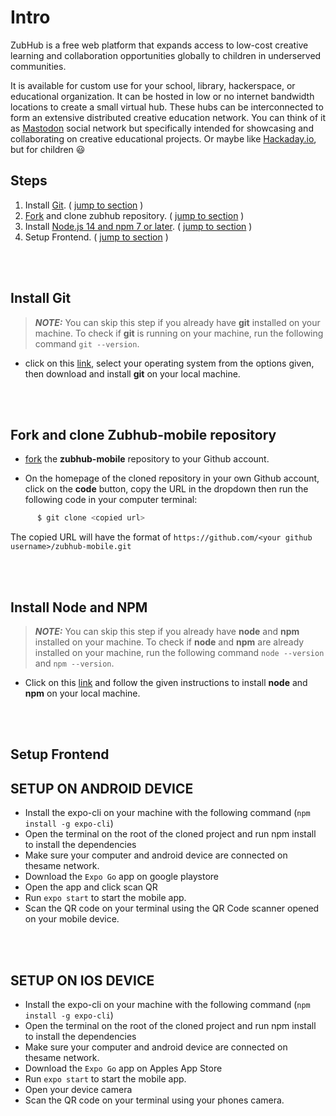 
# Intro

ZubHub is a free web platform that expands access to low-cost creative learning and collaboration opportunities globally to children in underserved communities.

It is available for custom use for your school, library, hackerspace, or educational organization. It can be hosted in low or no internet bandwidth locations to create a small virtual hub. These hubs can be interconnected to form an extensive distributed creative education network. You can think of it as [Mastodon](<https://en.wikipedia.org/wiki/Mastodon_(software)>) social network but specifically intended for showcasing and collaborating on creative educational projects. Or maybe like [Hackaday.io](https://hackaday.io/), but for children :smiley:



## Steps

1. Install [Git](https://git-scm.com/downloads). ( [jump to section](#install-git) )
2. [Fork](https://github.com/unstructuredstudio/zubhub-mobile/fork) and clone zubhub repository. ( [jump to section](#fork-and-clone-zubhub-repository) )
3. Install [Node.js 14 and npm 7 or later](https://docs.npmjs.com/downloading-and-installing-node-js-and-npm/). ( [jump to section](#install-node-and-npm) )
4. Setup Frontend. ( [jump to section](#setup-frontend) )

<br/>
<br/>

## Install Git

> **_NOTE:_** You can skip this step if you already have **git** installed on your machine. To check if **git** is running on your machine, run the following command `git --version`.

- click on this [link](https://git-scm.com/downloads), select your operating system from the options given, then download and install **git** on your local machine.

<br/>
<br/>

## Fork and clone Zubhub-mobile repository

- [fork](https://github.com/unstructuredstudio/zubhub-mobile/fork) the **zubhub-mobile** repository to your Github account.

- On the homepage of the cloned repository in your own Github account, click on the **code** button, copy the URL in the dropdown then run the following code in your computer terminal:

```sh
      $ git clone <copied url>
```

The copied URL will have the format of `https://github.com/<your github username>/zubhub-mobile.git`

<br/>
<br/>

## Install Node and NPM

> **_NOTE:_** You can skip this step if you already have **node** and **npm** installed on your machine. To check if **node** and **npm** are already installed on your machine, run the following command `node --version` and `npm --version`.

- Click on this [link](https://docs.npmjs.com/downloading-and-installing-node-js-and-npm/) and follow the given instructions to install **node** and **npm** on your local machine.

<br/>
<br/>

## Setup Frontend

## SETUP ON ANDROID DEVICE
- Install the expo-cli on your machine with the following command (`npm install -g expo-cli`)
- Open the terminal on the root of the cloned project and run npm install to install the dependencies
-  Make sure your computer and android device are connected on thesame network.
- Download the `Expo Go` app on google playstore
- Open the app and click scan QR 
- Run `expo start` to start the mobile app. 
- Scan the QR code on your terminal using the QR Code scanner opened on your mobile device.

<br/>
<br/>

## SETUP ON IOS DEVICE
- Install the expo-cli on your machine with the following command (`npm install -g expo-cli`)
- Open the terminal on the root of the cloned project and run npm install to install the dependencies
-  Make sure your computer and android device are connected on thesame network.
- Download the `Expo Go` app on Apples App Store
- Run `expo start` to start the mobile app.
- Open your device camera
- Scan the QR code on your terminal using your phones camera.

